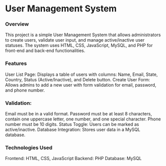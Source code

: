 # User Management System

### Overview
This project is a simple User Management System that allows administrators to create users, validate user input, and manage active/inactive user statuses. The system uses HTML, CSS, JavaScript, MySQL, and PHP for front-end and back-end functionalities.

### Features
User List Page: Displays a table of users with columns: Name, Email, State, Country, Status (Active/Inactive), and Delete button.
Create User Form: Allows admins to add a new user with form validation for email, password, and phone number.

### Validation:
Email must be in a valid format.
Password must be at least 8 characters, contain one uppercase letter, one number, and one special character.
Phone number must be 10 digits.
Status Toggle: Users can be marked as active/inactive.
Database Integration: Stores user data in a MySQL database.

### Technologies Used
Frontend: HTML, CSS, JavaScript
Backend: PHP
Database: MySQL
